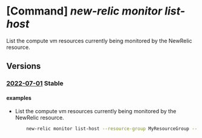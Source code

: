 # [Command] _new-relic monitor list-host_

List the compute vm resources currently being monitored by the NewRelic resource.

## Versions

### [2022-07-01](/Resources/mgmt-plane/L3N1YnNjcmlwdGlvbnMve30vcmVzb3VyY2Vncm91cHMve30vcHJvdmlkZXJzL25ld3JlbGljLm9ic2VydmFiaWxpdHkvbW9uaXRvcnMve30vbGlzdGhvc3Rz/2022-07-01.xml) **Stable**

<!-- mgmt-plane /subscriptions/{}/resourcegroups/{}/providers/newrelic.observability/monitors/{}/listhosts 2022-07-01 -->

#### examples

- List the compute vm resources currently being monitored by the NewRelic resource.
    ```bash
        new-relic monitor list-host --resource-group MyResourceGroup --monitor-name MyNewRelicMonitor --user-email UserEmail@123.com --vm-ids MyVmIds
    ```
